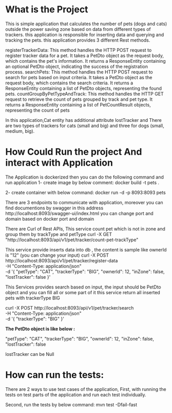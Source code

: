 What is the Project
================================================
This is simple application that calculates the number of pets (dogs and cats) outside the power saving zone based on data from different types of trackers.
this application is responsible for inserting data and querying and tracking the pets.
this application provides 3 different Rest methods.

registerTrackerData: This method handles the HTTP POST request to register tracker data for a pet. It takes a PetDto object as the request body, which contains the pet's information. It returns a ResponseEntity containing an optional PetDto object, indicating the success of the registration process.
searchPets: This method handles the HTTP POST request to search for pets based on input criteria. It takes a PetDto object as the request body, which contains the search criteria. It returns a ResponseEntity containing a list of PetDto objects, representing the found pets.
countGroupByPetTypeAndTrack: This method handles the HTTP GET request to retrieve the count of pets grouped by track and pet type. It returns a ResponseEntity containing a list of PetCountResult objects, representing the count of pets

In this application,Cat entity has additional attribute lostTracker and There are two types of trackers for cats (small
and big) and three for dogs (small, medium, big).



How Could Run the project And interact with Application
================================================
The Application is dockerized then you can do the following command and run application
1- create image by below comment:
docker build -t pets .

2- create container with below command:
docker run -d -p 8093:8093 pets

There are 3 endpoints to communicate with application, moreover you can find documentions by swagger in this address
http://localhost:8093/swagger-ui/index.html
you can change port and domain based on docker port and domain 

There are Curl of Rest APIs,
This service count pet which is not in zone and group them by trackType and petType 
curl -X GET "http://localhost:8093/api/v1/pet/tracker/count-pet-trackType"

This service provide inserts data into db , the content is sample  like ownerId is "12" (you can change your input)
curl -X POST http://localhost:8093/api/v1/pet/tracker/register-data \
-H "Content-Type: application/json" \
-d '{
"petType": "CAT",
"trackerType": "BIG",
"ownerId": 12,
"inZone": false,
"lostTracker": false
}'

This Services provides search based on input, the input should be PetDto object and you can fill all or some part of it
this service return all inserted pets with trackerType BIG

curl -X POST http://localhost:8093/api/v1/pet/tracker/search \
-H "Content-Type: application/json" \
-d '{
"trackerType": "BIG"
}'

**The PetDto object is like below :**   

"petType": "CAT",
"trackerType": "BIG",
"ownerId": 12,
"inZone": false,
"lostTracker": false

lostTracker can be Null


How can run the tests:
================================================
There are 2 ways to use test cases of the application,
First, with running the tests on test parts of the application and run each test individually. 

Second, run the tests by below command: 
mvn test -Dfail-fast